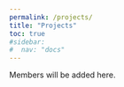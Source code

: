 ```yaml
---
permalink: /projects/
title: "Projects"
toc: true
#sidebar:
#  nav: "docs"
---
```

Members will be added here.
